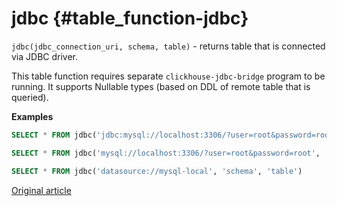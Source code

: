 # jdbc {#table_function-jdbc}

`jdbc(jdbc_connection_uri, schema, table)` - returns table that is connected via JDBC driver.

This table function requires separate `clickhouse-jdbc-bridge` program to be running.
It supports Nullable types (based on DDL of remote table that is queried).


**Examples**

```sql
SELECT * FROM jdbc('jdbc:mysql://localhost:3306/?user=root&password=root', 'schema', 'table')
```

```sql
SELECT * FROM jdbc('mysql://localhost:3306/?user=root&password=root', 'schema', 'table')
```

```sql
SELECT * FROM jdbc('datasource://mysql-local', 'schema', 'table')
```

[Original article](https://clickhouse.tech/docs/en/query_language/table_functions/jdbc/) <!--hide-->
